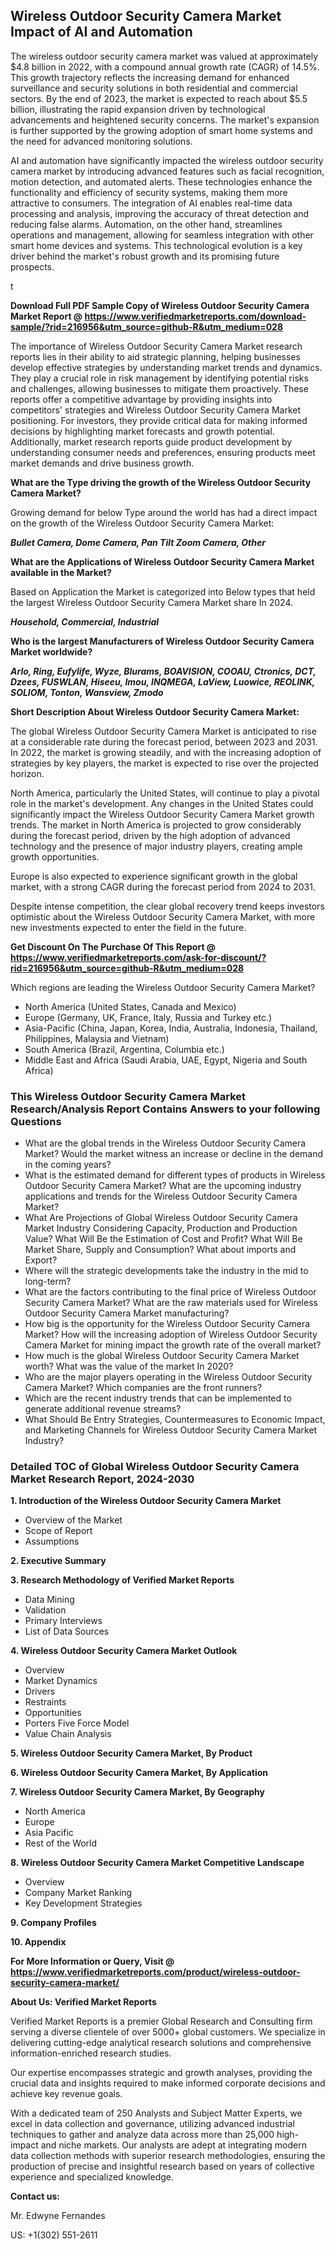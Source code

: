 <h2>Wireless Outdoor Security Camera Market Impact of AI and Automation</h2><p>The wireless outdoor security camera market was valued at approximately $4.8 billion in 2022, with a compound annual growth rate (CAGR) of 14.5%. This growth trajectory reflects the increasing demand for enhanced surveillance and security solutions in both residential and commercial sectors. By the end of 2023, the market is expected to reach about $5.5 billion, illustrating the rapid expansion driven by technological advancements and heightened security concerns. The market's expansion is further supported by the growing adoption of smart home systems and the need for advanced monitoring solutions.</p><p>AI and automation have significantly impacted the wireless outdoor security camera market by introducing advanced features such as facial recognition, motion detection, and automated alerts. These technologies enhance the functionality and efficiency of security systems, making them more attractive to consumers. The integration of AI enables real-time data processing and analysis, improving the accuracy of threat detection and reducing false alarms. Automation, on the other hand, streamlines operations and management, allowing for seamless integration with other smart home devices and systems. This technological evolution is a key driver behind the market's robust growth and its promising future prospects.</p>t</p><p id="" class=""><strong>Download Full PDF Sample Copy of Wireless Outdoor Security Camera Market Report @ <a href="https://www.verifiedmarketreports.com/download-sample/?rid=216956&utm_source=github-R&utm_medium=028" target="_blank">https://www.verifiedmarketreports.com/download-sample/?rid=216956&utm_source=github-R&utm_medium=028</a></strong></p><p>The importance of&nbsp;Wireless Outdoor Security Camera Market research reports lies in their ability to aid strategic planning, helping businesses develop effective strategies by understanding market trends and dynamics. They play a crucial role in risk management by identifying potential risks and challenges, allowing businesses to mitigate them proactively. These reports offer a competitive advantage by providing insights into competitors' strategies and Wireless Outdoor Security Camera Market positioning. For investors, they provide critical data for making informed decisions by highlighting market forecasts and growth potential. Additionally, market research reports guide product development by understanding consumer needs and preferences, ensuring products meet market demands and drive business growth.</p><p><strong>What are the&nbsp;Type driving the growth of the Wireless Outdoor Security Camera Market?</strong></p><p id="" class="">Growing demand for below Type around the world has had a direct impact on the growth of the Wireless Outdoor Security Camera Market:</p><em><strong>Bullet Camera, Dome Camera, Pan Tilt Zoom Camera, Other</strong></em></p><strong>What are the&nbsp;Applications&nbsp;of Wireless Outdoor Security Camera Market available in the Market?</strong></p><p id="" class="">Based on Application the Market is categorized into Below types that held the largest Wireless Outdoor Security Camera Market share In 2024.</p><em><strong>Household, Commercial, Industrial</strong></em></p><strong>Who is the largest Manufacturers of Wireless Outdoor Security Camera Market worldwide?</strong></p><p><em><strong>Arlo, Ring, Eufylife, Wyze, Blurams, BOAVISION, COOAU, Ctronics, DCT, Dzees, FUSWLAN, Hiseeu, Imou, INQMEGA, LaView, Luowice, REOLINK, SOLIOM, Tonton, Wansview, Zmodo</strong></em></p><p id="" class=""><strong>Short Description About Wireless Outdoor Security Camera Market:</strong></p><p>The global Wireless Outdoor Security Camera Market is anticipated to rise at a considerable rate during the forecast period, between 2023 and 2031. In 2022, the market is growing steadily, and with the increasing adoption of strategies by key players, the market is expected to rise over the projected horizon.</p><p>North America, particularly the United States, will continue to play a pivotal role in the market's development. Any changes in the United States could significantly impact the Wireless Outdoor Security Camera Market growth trends. The market in North America is projected to grow considerably during the forecast period, driven by the high adoption of advanced technology and the presence of major industry players, creating ample growth opportunities.</p><p>Europe is also expected to experience significant growth in the global market, with a strong CAGR during the forecast period from 2024 to 2031.</p><p>Despite intense competition, the clear global recovery trend keeps investors optimistic about the Wireless Outdoor Security Camera Market, with more new investments expected to enter the field in the future.</p><p id="" class=""><strong>Get Discount On The Purchase Of This Report @ <a href="https://www.verifiedmarketreports.com/ask-for-discount/?rid=216956&utm_source=github-R&utm_medium=028" target="_blank">https://www.verifiedmarketreports.com/ask-for-discount/?rid=216956&utm_source=github-R&utm_medium=028</a></strong></p>Which regions are leading the Wireless Outdoor Security Camera Market?</p><ul><li>North America (United States, Canada and Mexico)</li><li>Europe (Germany, UK, France, Italy, Russia and Turkey etc.)</li><li>Asia-Pacific (China, Japan, Korea, India, Australia, Indonesia, Thailand, Philippines, Malaysia and Vietnam)</li><li>South America (Brazil, Argentina, Columbia etc.)</li><li>Middle East and Africa (Saudi Arabia, UAE, Egypt, Nigeria and South Africa)</li></ul><h3 id="" class="">This Wireless Outdoor Security Camera Market Research/Analysis Report Contains Answers to your following Questions</h3><ul><li>What are the global trends in the Wireless Outdoor Security Camera Market? Would the market witness an increase or decline in the demand in the coming years?</li><li>What is the estimated demand for different types of products in Wireless Outdoor Security Camera Market? What are the upcoming industry applications and trends for the Wireless Outdoor Security Camera Market?</li><li>What Are Projections of Global Wireless Outdoor Security Camera Market Industry Considering Capacity, Production and Production Value? What Will Be the Estimation of Cost and Profit? What Will Be Market Share, Supply and Consumption? What about imports and Export?</li><li>Where will the strategic developments take the industry in the mid to long-term?</li><li>What are the factors contributing to the final price of Wireless Outdoor Security Camera Market? What are the raw materials used for Wireless Outdoor Security Camera Market manufacturing?</li><li>How big is the opportunity for the Wireless Outdoor Security Camera Market? How will the increasing adoption of Wireless Outdoor Security Camera Market for mining impact the growth rate of the overall market?</li><li>How much is the global Wireless Outdoor Security Camera Market worth? What was the value of the market In 2020?</li><li>Who are the major players operating in the Wireless Outdoor Security Camera Market? Which companies are the front runners?</li><li>Which are the recent industry trends that can be implemented to generate additional revenue streams?</li><li>What Should Be Entry Strategies, Countermeasures to Economic Impact, and Marketing Channels for Wireless Outdoor Security Camera Market Industry?</li></ul><h3 id="" class="">Detailed TOC of Global Wireless Outdoor Security Camera Market Research Report, 2024-2030</h3><p id="" class=""><strong>1. Introduction of the Wireless Outdoor Security Camera Market</strong></p><ul><li>Overview of the Market</li><li>Scope of Report</li><li>Assumptions</li></ul><p id="" class=""><strong>2. Executive Summary</strong></p><p id="" class=""><strong>3. Research Methodology of Verified Market Reports</strong></p><ul><li>Data Mining</li><li>Validation</li><li>Primary Interviews</li><li>List of Data Sources</li></ul><p id="" class=""><strong>4. Wireless Outdoor Security Camera Market Outlook</strong></p><ul><li>Overview</li><li>Market Dynamics</li><li>Drivers</li><li>Restraints</li><li>Opportunities</li><li>Porters Five Force Model</li><li>Value Chain Analysis</li></ul><p id="" class=""><strong>5. Wireless Outdoor Security Camera Market, By Product</strong></p><p id="" class=""><strong>6. Wireless Outdoor Security Camera Market, By Application</strong></p><p id="" class=""><strong>7. Wireless Outdoor Security Camera Market, By Geography</strong></p><ul><li>North America</li><li>Europe</li><li>Asia Pacific</li><li>Rest of the World</li></ul><p id="" class=""><strong>8. Wireless Outdoor Security Camera Market Competitive Landscape</strong></p><ul><li>Overview</li><li>Company Market Ranking</li><li>Key Development Strategies</li></ul><p id="" class=""><strong>9. Company Profiles</strong></p><p id="" class=""><strong>10. Appendix</strong></p><p id="" class=""><strong>For More Information or Query, Visit @ <a href="https://www.verifiedmarketreports.com/product/wireless-outdoor-security-camera-market/" target="_blank">https://www.verifiedmarketreports.com/product/wireless-outdoor-security-camera-market/</a></strong></p><p id="" class=""><strong>About Us: Verified Market Reports</strong></p><p id="" class="">Verified Market Reports is a premier Global Research and Consulting firm serving a diverse clientele of over 5000+ global customers. We specialize in delivering cutting-edge analytical research solutions and comprehensive information-enriched research studies.</p><p id="" class="">Our expertise encompasses strategic and growth analyses, providing the crucial data and insights required to make informed corporate decisions and achieve key revenue goals.</p><p id="" class="">With a dedicated team of 250 Analysts and Subject Matter Experts, we excel in data collection and governance, utilizing advanced industrial techniques to gather and analyze data across more than 25,000 high-impact and niche markets. Our analysts are adept at integrating modern data collection methods with superior research methodologies, ensuring the production of precise and insightful research based on years of collective experience and specialized knowledge.</p><p id="" class=""><strong>Contact us:</strong></p><p id="" class="">Mr. Edwyne Fernandes</p><p id="" class="">US: +1(302) 551-2611</p>